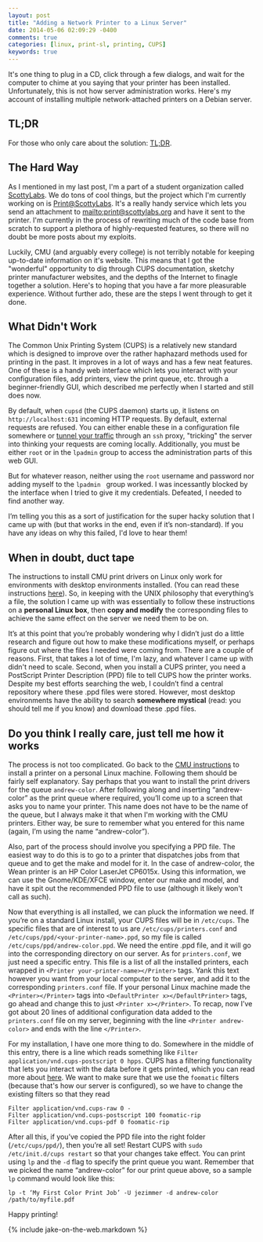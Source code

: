 ```yaml
---
layout: post
title: "Adding a Network Printer to a Linux Server"
date: 2014-05-06 02:09:29 -0400
comments: true
categories: [linux, print-sl, printing, CUPS]
keywords: true
---
```


It's one thing to plug in a CD, click through a few dialogs, and wait for the computer to chime at you saying that your printer has been installed. Unfortunately, this is not how server administration works. Here's my account of installing multiple network-attached printers on a Debian server.

<!-- more --> 

## TL;DR
For those who only care about the solution: <a href="#tldr">TL;DR</a>.

## The Hard Way
As I mentioned in my last post, I'm a part of a student organization called [ScottyLabs](//www.scottylabs.org). We do tons of cool things, but the project which I'm currently working on is [Print@ScottyLabs](//print.scottylabs.org). It's a really handy service which lets you send an attachment to <mailto:print@scottylabs.org> and have it sent to the printer. I'm currently in the process of rewriting much of the code base from scratch to support a plethora of highly-requested features, so there will no doubt be more posts about my exploits. 

Luckily, CMU (and arguably every college) is not terribly notable for keeping up-to-date information on it's website. This means that I got the "wonderful" opportunity to dig through CUPS documentation, sketchy printer manufacturer websites, and the depths of the Internet to finagle together a solution. Here's to hoping that you have a far more pleasurable experience. Without further ado, these are the steps I went through to get it done.

## What Didn't Work
The Common Unix Printing System (CUPS) is a relatively new standard which is designed to improve over the rather haphazard methods used for printing in the past. It improves in a lot of ways and has a few neat features. One of these is a handy web interface which lets you interact with your configuration files, add printers, view the print queue, etc. through a beginner-friendly GUI, which described me perfectly when I started and still does now. 

By default, when `cupsd` (the CUPS daemon) starts up, it listens on `http://localhost:631` incoming HTTP requests. By default, external requests are refused. You can either enable these in a configuration file somewhere or [tunnel your traffic](http://ubuntuguide.org/wiki/Using_SSH_to_Port_Forward) through an `ssh` proxy, "tricking" the server into thinking your requests are coming locally. Additionally, you must be either `root` or in the `lpadmin` group to access the administration parts of this web GUI.

But for whatever reason, neither using the `root` username and password nor adding myself to the `lpadmin ` group worked. I was incessantly blocked by the interface when I tried to give it my credentials. Defeated, I needed to find another way. 

I’m telling you this as a sort of justification for the super hacky solution that I came up with (but that works in the end, even if it’s non-standard). If you have any ideas on why this failed, I'd love to hear them!

## When in doubt, duct tape
The instructions to install CMU print drivers on Linux only work for environments with desktop environments installed. (You can read these instructions [here](http://www.cmu.edu/computing/clusters/printing/how-to/linux/pers-cluster.html)). So, in keeping with the UNIX philosophy that everything’s a file, the solution I came up with was essentially to follow these instructions on a __personal Linux box__, then __copy and modify__ the corresponding files to achieve the same effect on the server we need them to be on.

It’s at this point that you’re probably wondering why I didn’t just do a little research and figure out how to make these modifications myself, or perhaps figure out where the files I needed were coming from. There are a couple of reasons. First, that takes a lot of time, I'm lazy, and whatever I came up with didn't need to scale. Second, when you install a CUPS printer, you need a PostScript Printer Description (PPD) file to tell CUPS how the printer works. Despite my best efforts searching the web, I couldn’t find a central repository where these .ppd files were stored. However, most desktop environments have the ability to search __somewhere mystical__ (read: you should tell me if you know) and download these .ppd files. 

<a name="tldr"></a>
## Do you think I really care, just tell me how it works 
The process is not too complicated. Go back to the [CMU instructions](http://www.cmu.edu/computing/clusters/printing/how-to/linux/pers-cluster.html) to install a printer on a personal Linux machine. Following them should be fairly self explanatory. Say perhaps that you want to install the print drivers for the queue `andrew-color`. After following along and inserting “andrew-color” as the print queue where required, you’ll come up to a screen that asks you to name your printer. This name does not have to be the name of the queue, but I always make it that when I'm working with the CMU printers. Either way, be sure to remember what you entered for this name (again, I’m using the name “andrew-color”). 

Also, part of the process should involve you specifying a PPD file. The easiest way to do this is to go to a printer that dispatches jobs from that queue and to get the make and model for it. In the case of andrew-color, the Wean printer is an HP Color LaserJet CP6015x. Using this information, we can use the Gnome/KDE/XFCE window, enter our make and model, and have it spit out the recommended PPD file to use (although it likely won't call as such).

Now that everything is all installed, we can pluck the information we need. If you’re on a standard Linux install, your CUPS files will be in `/etc/cups`. The specific files that are of interest to us are `/etc/cups/printers.conf` and `/etc/cups/ppd/<your-printer-name>.ppd`, so my file is called `/etc/cups/ppd/andrew-color.ppd`. We need the entire .ppd file, and it will go into the corresponding directory on our server. As for `printers.conf`, we just need a specific entry. This file is a list of all the installed printers, each wrapped in `<Printer your-printer-name></Printer>` tags. Yank this text however you want from your local computer to the server, and add it to the corresponding `printers.conf` file. If your personal Linux machine made the `<Printer></Printer>` tags into `<DefaultPrinter x></DefaultPrinter>` tags, go ahead and change this to just `<Printer x></Printer>`. To recap, now I’ve got about 20 lines of additional configuration data added to the `printers.conf` file on my server, beginning with the line `<Printer andrew-color>` and ends with the line `</Printer>`.

For my installation, I have one more thing to do. Somewhere in the middle of this entry, there is a line which reads something like `Filter application/vnd.cups-postscript 0 hpps`. CUPS has a filtering functionality that lets you interact with the data before it gets printed, which you can read more about [here](http://en.wikipedia.org/wiki/CUPS#Filtering_process). We want to make sure that we use the `foomatic` filters (because that's how our server is configured), so we have to change the existing filters so that they read
~~~
Filter application/vnd.cups-raw 0 -
Filter application/vnd.cups-postscript 100 foomatic-rip
Filter application/vnd.cups-pdf 0 foomatic-rip
~~~
After all this, if you’ve copied the PPD file into the right folder (`/etc/cups/ppd/`), then you’re all set! Restart CUPS with `sudo /etc/init.d/cups restart` so that your changes take effect. You can print using `lp` and the `-d` flag to specify the print queue you want. Remember that we picked the name “andrew-color” for our print queue above, so a sample `lp` command would look like this:

`lp -t ‘My First Color Print Job’ -U jezimmer -d andrew-color /path/to/myfile.pdf`

Happy printing!

{% include jake-on-the-web.markdown %}



